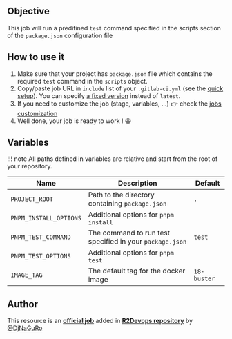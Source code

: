 ## Objective

This job will run a predifined `test` command specified in the scripts section of the `package.json` configuration file

## How to use it

1. Make sure that your project has `package.json` file which contains the required `test` command in the `scripts` object.
2. Copy/paste job URL in `include` list of your `.gitlab-ci.yml` (see the [quick setup](/use-the-hub/#quick-setup)). You can specify [a fixed version](#changelog) instead of `latest`.
3. If you need to customize the job (stage, variables, ...) 👉 check the [jobs
   customization](/use-the-hub/#jobs-customization)
4. Well done, your job is ready to work ! 😀

## Variables

!!! note
    All paths defined in variables are relative and start from the root of your
    repository.

| Name | Description | Default |
| ---- | ----------- | ------- |
| `PROJECT_ROOT` | Path to the directory containing `package.json`  | `.` |
| `PNPM_INSTALL_OPTIONS` | Additional options for `pnpm install` | ` ` |
| `PNPM_TEST_COMMAND` | The command to run test specified in your `package.json` | `test` |
| `PNPM_TEST_OPTIONS` | Additional options for `pnpm test` | ` ` |
| `IMAGE_TAG` | The default tag for the docker image | `18-buster`  |

## Author
This resource is an **[official job](https://docs.r2devops.io/faq-labels/)** added in [**R2Devops repository**](https://gitlab.com/r2devops/hub) by [@DjNaGuRo](https://gitlab.com/DjNaGuRo)